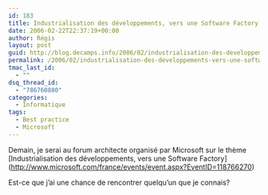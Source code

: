 ```yaml
---
id: 183
title: Industrialisation des développements, vers une Software Factory
date: 2006-02-22T22:37:19+00:00
author: Régis
layout: post
guid: http://blog.decamps.info/2006/02/industrialisation-des-developpements-vers-une-software-factory/
permalink: /2006/02/industrialisation-des-developpements-vers-une-software-factory/
tmac_last_id:
  - ""
dsq_thread_id:
  - "786760880"
categories:
  - Informatique
tags:
  - Best practice
  - Microsoft
---
```

Demain, je serai au forum architecte organisé par Microsoft sur le thème \[Industrialisation des développements, vers une Software Factory\](http://www.microsoft.com/france/events/event.aspx?EventID=118766270)

Est-ce que j’ai une chance de rencontrer quelqu’un que je connais?
